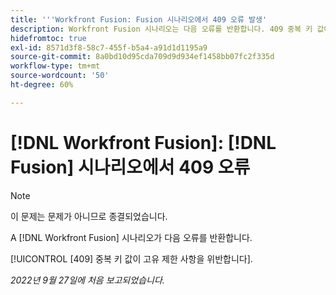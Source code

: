 ```yaml
---
title: '''Workfront Fusion: Fusion 시나리오에서 409 오류 발생'
description: Workfront Fusion 시나리오는 다음 오류를 반환합니다. 409 중복 키 값이 고유 제약 조건을 위반합니다.
hidefromtoc: true
exl-id: 8571d3f8-58c7-455f-b5a4-a91d1d1195a9
source-git-commit: 8a0bd10d95cda709d9d934ef1458bb07fc2f335d
workflow-type: tm+mt
source-wordcount: '50'
ht-degree: 60%

---
```


# [!DNL Workfront Fusion]: [!DNL Fusion] 시나리오에서 409 오류

>[!NOTE]
>
>이 문제는 문제가 아니므로 종결되었습니다.

A [!DNL Workfront Fusion] 시나리오가 다음 오류를 반환합니다.

[!UICONTROL [409] 중복 키 값이 고유 제한 사항을 위반합니다].

_2022년 9월 27일에 처음 보고되었습니다._
